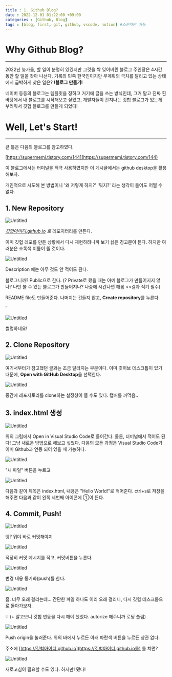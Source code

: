 ```yaml
---
title : 1. Github Blog?
date : 2022-12-01 01:22:00 +09:00
categories : [Github, Blog]
tags : [blog, first, git, github, vscode, notion] #소문자만 가능
---
```


# Why Github Blog?

---

2022년 늦가을, 할 일이 분명히 있겠지만 그것을 싹 잊어버린 블로그 주인장은 4시간 동안 할 일을 찾아 나선다. 기록의 민족 한국인이지만 무계획의 극치를 달리고 있는 상태에서 급박하게 찾은 일은? **!블로그 만들기!**

네이버 등등의 블로그는 템플릿을 정하고 거기에 글을 쓰는 방식인데, 그거 말고 진짜 흰 바탕에서 내 블로그를 시작해보고 싶었고, 개발자들이 간지나는 깃헙 블로그가 있는게 부러워서 깃헙 블로그를 만들게 되었다!

# Well, Let's Start!

---

큰 틀은 다음의 블로그를 참고하였다.

[https://supermemi.tistory.com/144](https://supermemi.tistory.com/144)

이 블로그에서는 터미널을 적극 사용하였지만 이 게시글에서는 github desktop을 활용해보자.

개인적으로 시도해 본 방법이니 '왜 저렇게 하지?' '뭐지?' 라는 생각이 들어도 어쩔 수 없다.

## 1. New Repository

![Untitled](../assets/2022-12-01-Github-Blog/Untitled.png)

*[깃헙아이디.github.io](http://깃헙아이디.github.io) 로* 레포지터리를 만든다.

이미 깃헙 레포를 만든 상황에서 다시 재현하려니까 보기 싫은 경고문이 뜬다. 하지만 여러분은 초록색 이름이 뜰 것이다.

![Untitled](../assets/2022-12-01-Github-Blog/Untitled%201.png)

Description 에는 아무 것도 안 적어도 된다.

블로그니까? Public으로 한다. (? Private로 했을 때는 아예 블로그가 만들어지지 않나? 나만 볼 수 있는 블로그가 만들어지나? 나중에 시간나면 해봄 <<결과 적기 필수)

README file도 만들어준다. 나머지는 건들지 않고, **Create repository**를 누른다.

'

![Untitled](../assets/2022-12-01-Github-Blog/Untitled%202.png)

썰렁하네요!

## 2. Clone Repository

![Untitled](../assets/2022-12-01-Github-Blog/Untitled%203.png)

여기서부터가 참고했던 글과는 조금 달라지는 부분이다. 이미 깃허브 데스크톱이 있기 때문에, **Open with GitHub Desktop**을 선택한다. 

![Untitled](../assets/2022-12-01-Github-Blog/Untitled%204.png)

중간에 레포지토리를 clone하는 설정창이 뜰 수도 있다. 캡처를 까먹음..

## 3. index.html 생성

![Untitled](../assets/2022-12-01-Github-Blog/Untitled%204.png)

위의 그림에서 Open in Visual Studio Code로 들어간다. 물론, 터미널에서 적어도 된다! 그냥 새로운 방법으로 해보고 싶었다. 다음의 모든 과정은 Visual Studio Code가 이미 Github과 연동 되어 있을 때 가능하다.

![Untitled](../assets/2022-12-01-Github-Blog/Untitled%205.png)

"새 파일" 버튼을 누르고

![Untitled](../assets/2022-12-01-Github-Blog/Untitled%206.png)

다음과 같이 제목은 index.html, 내용은 "Hello World!"로 적어준다. ctrl+s로 저장을 해주면 다음과 같이 왼쪽 세번째 아이콘에 ①이 뜬다.

## 4. Commit, Push!

![Untitled](../assets/2022-12-01-Github-Blog/Untitled%207.png)

엥? 뭐야 바로 커밋해야지

![Untitled](../assets/2022-12-01-Github-Blog/Untitled%208.png)

적당히 커밋 메시지를 적고, 커밋버튼을 누른다.

![Untitled](../assets/2022-12-01-Github-Blog/Untitled%209.png)

변경 내용 동기화(push)를 한다. 

![Untitled](../assets/2022-12-01-Github-Blog/Untitled%2010.png)

흠. 너무 오래 걸리는데… 간단한 파일 하나도 이리 오래 걸리니, 다시 깃헙 데스크톱으로 돌아가보자.

<aside>
💡 (+ 알고보니 깃헙 연동을 다시 해야 했었다. autorize 해주니까 로딩 풀림)

</aside>

![Untitled](../assets/2022-12-01-Github-Blog/Untitled%2011.png)

Push origin을 눌러준다. 위의 바에서 누르든 아래 파란색 버튼을 누르든 상관 없다.

주소에 [https://깃헙아이디.github.io](https://깃헙아이디.github.io를) 를 치면?

![Untitled](../assets/2022-12-01-Github-Blog/Untitled%2012.png)

새로고침이 필요할 수도 있다. 하지만! 됐다!